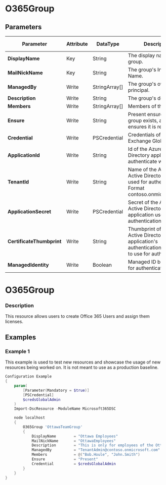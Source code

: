 ﻿# O365Group

## Parameters

| Parameter | Attribute | DataType | Description | Allowed Values |
| --- | --- | --- | --- | --- |
| **DisplayName** | Key | String | The display name for the group. ||
| **MailNickName** | Key | String | The group's Internal Name. ||
| **ManagedBy** | Write | StringArray[] | The group's owner user principal. ||
| **Description** | Write | String | The group's description. ||
| **Members** | Write | StringArray[] | Members of the group. ||
| **Ensure** | Write | String | Present ensures the group exists, absent ensures it is removed. |Present, Absent|
| **Credential** | Write | PSCredential | Credentials of the Exchange Global Admin ||
| **ApplicationId** | Write | String | Id of the Azure Active Directory application to authenticate with. ||
| **TenantId** | Write | String | Name of the Azure Active Directory tenant used for authentication. Format contoso.onmicrosoft.com ||
| **ApplicationSecret** | Write | PSCredential | Secret of the Azure Active Directory application used for authentication. ||
| **CertificateThumbprint** | Write | String | Thumbprint of the Azure Active Directory application's authentication certificate to use for authentication. ||
| **ManagedIdentity** | Write | Boolean | Managed ID being used for authentication. ||

# O365Group

### Description

This resource allows users to create Office 365 Users and assign them licenses.

## Examples

### Example 1

This example is used to test new resources and showcase the usage of new resources being worked on.
It is not meant to use as a production baseline.

```powershell
Configuration Example
{
    param(
        [Parameter(Mandatory = $true)]
        [PSCredential]
        $credsGlobalAdmin
    )
    Import-DscResource -ModuleName Microsoft365DSC

    node localhost
    {
        O365Group 'OttawaTeamGroup'
        {
            DisplayName        = "Ottawa Employees"
            MailNickName       = "OttawaEmployees"
            Description        = "This is only for employees of the Ottawa Office"
            ManagedBy          = "TenantAdmin@contoso.onmicrosoft.com"
            Members            = @("Bob.Houle", "John.Smith")
            Ensure             = "Present"
            Credential         = $credsGlobalAdmin
        }
    }
}
```

